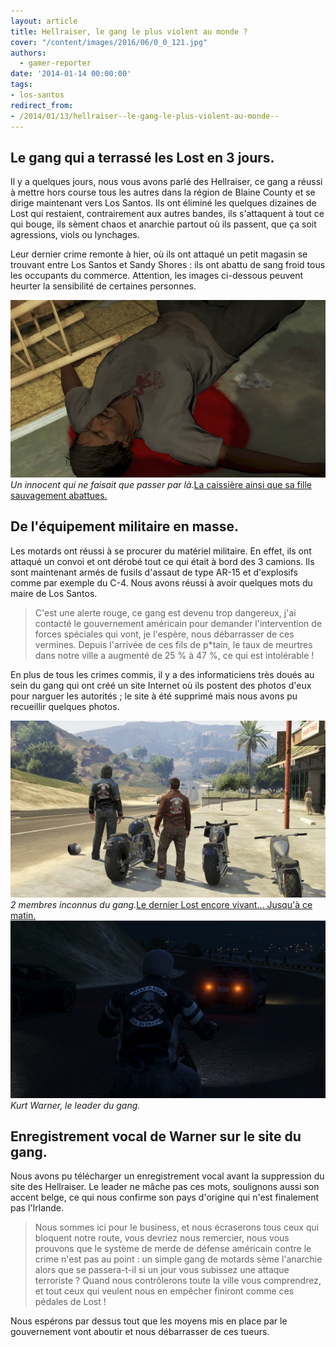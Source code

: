 ```yaml
---
layout: article
title: Hellraiser, le gang le plus violent au monde ?
cover: "/content/images/2016/06/0_0_121.jpg"
authors:
  - gamer-reporter
date: '2014-01-14 00:00:00'
tags:
- los-santos
redirect_from:
- /2014/01/13/hellraiser--le-gang-le-plus-violent-au-monde--
---
```


## Le gang qui a terrassé les Lost en 3 jours.

Il y a quelques jours, nous vous avons parlé des Hellraiser, ce gang a réussi à mettre hors course tous les autres dans la région de Blaine County et se dirige maintenant vers Los Santos. Ils ont éliminé les quelques dizaines de Lost qui restaient, contrairement aux autres bandes, ils s'attaquent à tout ce qui bouge, ils sèment chaos et anarchie partout où ils passent, que ça soit agressions, viols ou lynchages.

Leur dernier crime remonte à hier, où ils ont attaqué un petit magasin se trouvant entre Los Santos et Sandy Shores : ils ont abattu de sang froid tous les occupants du commerce. Attention, les images ci-dessous peuvent heurter la sensibilité de certaines personnes.

![Un innocent qui ne faisait que passer par là.](/content/images/2016/06/0_0_122.jpg)
_Un innocent qui ne faisait que passer par là._[La caissière ainsi que sa fille sauvagement abattues.](/content/images/2016/06/0_0_123.jpg)

## De l'équipement militaire en masse.

Les motards ont réussi à se procurer du matériel militaire. En effet, ils ont attaqué un convoi et ont dérobé tout ce qui était à bord des 3 camions. Ils sont maintenant armés de fusils d'assaut de type AR-15 et d'explosifs comme par exemple du C-4. Nous avons réussi à avoir quelques mots du maire de Los Santos.

> C'est une alerte rouge, ce gang est devenu trop dangereux, j'ai contacté le gouvernement américain pour demander l'intervention de forces spéciales qui vont, je l'espère, nous débarrasser de ces vermines. Depuis l'arrivée de ces fils de p\*tain, le taux de meurtres dans notre ville a augmenté de 25 % à 47 %, ce qui est intolérable !

En plus de tous les crimes commis, il y a des informaticiens très doués au sein du gang qui ont créé un site Internet où ils postent des photos d'eux pour narguer les autorités ; le site à été supprimé mais nous avons pu recueillir quelques photos.

![2 membres inconnus du gang.](/content/images/2016/06/0_0_124.jpg)
_2 membres inconnus du gang._[Le dernier Lost encore vivant... Jusqu'à ce matin.](/content/images/2016/06/0_0_125.jpg)
![Kurt Warner, le leader du gang.](/content/images/2016/06/0_0_126.jpg)
_Kurt Warner, le leader du gang._

## Enregistrement vocal de Warner sur le site du gang.

Nous avons pu télécharger un enregistrement vocal avant la suppression du site des Hellraiser. Le leader ne mâche pas ces mots, soulignons aussi son accent belge, ce qui nous confirme son pays d'origine qui n'est finalement pas l'Irlande.

> Nous sommes ici pour le business, et nous écraserons tous ceux qui bloquent notre route, vous devriez nous remercier, nous vous prouvons que le système de merde de défense américain contre le crime n'est pas au point : un simple gang de motards sème l'anarchie alors que se passera-t-il si un jour vous subissez une attaque terroriste ? Quand nous contrôlerons toute la ville vous comprendrez, et tout ceux qui veulent nous en empêcher finiront comme ces pédales de Lost !

Nous espérons par dessus tout que les moyens mis en place par le gouvernement vont aboutir et nous débarrasser de ces tueurs.